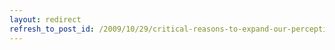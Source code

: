 ```yaml
---
layout: redirect
refresh_to_post_id: /2009/10/29/critical-reasons-to-expand-our-perception-of-currencies
---
```

